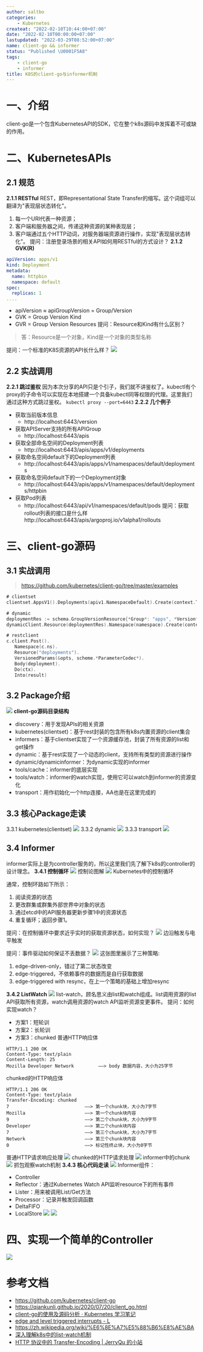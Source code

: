 ```yaml
---
author: saltbo
categories:
    - Kubernetes
createat: "2022-02-10T10:44:00+07:00"
date: "2022-02-10T00:00:00+07:00"
lastupdated: "2022-03-29T08:52:00+07:00"
name: client-go && informer
status: "Published \U0001F5A8"
tags:
    - client-go
    - informer
title: K8S的client-go与informer机制
---
```


# 一、介绍
client-go是一个包含KubernetesAPI的SDK，它在整个k8s源码中发挥着不可或缺的作用。
# 二、KubernetesAPIs
## 2.1 规范
**2.1.1 RESTful**
REST，即Representational State Transfer的缩写。这个词组可以翻译为"表现层状态转化"。
1. 每一个URI代表一种资源；
2. 客户端和服务器之间，传递这种资源的某种表现层；
3. 客户端通过五个HTTP动词，对服务器端资源进行操作，实现"表现层状态转化"。
提问：注册登录场景的相关API如何用RESTful的方式设计？
**2.1.2 GVK(R)**
```yaml
apiVersion: apps/v1
kind: Deployment
metadata:
  name: httpbin
  namespace: default
spec:
  replicas: 1
....
```
- apiVersion ≈ apiGroupVersion = Group/Version
- GVK = Group Version Kind
- GVR = Group Version Resources
提问：Resource和Kind有什么区别？
> 答：Resource是一个对象，Kind是一个对象的类型名称

提问：一个标准的K8S资源的API长什么样？
![](/images/posts/nmg-client-go%20&&%20informer/s3.us-west-2.amazonaws.com_59f9c088-3594-4dc7-ba6f-9e0737d6bb22.png)
## 2.2 实战调用
**2.2.1 跳过鉴权**
因为本次分享的API只是个引子，我们就不讲鉴权了。kubectl有个proxy的子命令可以实现在本地搭建一个具备kubectl同等权限的代理。这里我们通过这种方式跳过鉴权。
`kubectl proxy --port=6443`
**2.2.2 几个例子**
- 获取当前版本信息
    - http://localhost:6443/version
- 获取APIServer支持的所有APIGroup
    - http://localhost:6443/apis
- 获取全部命名空间的Deployment列表
    - http://localhost:6443/apis/apps/v1/deployments
- 获取命名空间default下的Deployment列表
    - http://localhost:6443/apis/apps/v1/namespaces/default/deployments
- 获取命名空间default下的一个Deployment对象
    - http://localhost:6443/apis/apps/v1/namespaces/default/deployments/httpbin
- 获取Pod列表
    - http://localhost:6443/api/v1/namespaces/default/pods
提问：获取rollout列表的接口是什么样
http://localhost:6443/apis/argoproj.io/v1alpha1/rollouts
# 三、client-go源码
## 3.1 实战调用
> https://github.com/kubernetes/client-go/tree/master/examples

```go
# clientset
clientset.AppsV1().Deployments(apiv1.NamespaceDefault).Create(context.TODO(), deployment, metav1.CreateOptions{})
```
```go
# dynamic
deploymentRes := schema.GroupVersionResource{*Group*: "apps", *Version*: "v1", *Resource*: "deployments"}
dynamicClient.Resource(deploymentRes).Namespace(namespace).Create(context.TODO(), deployment, metav1.CreateOptions{})
```
```go
# restclient
c.client.Post().
   Namespace(c.ns).
   Resource("deployments").
   VersionedParams(&opts, scheme.*ParameterCodec*).
   Body(deployment).
   Do(ctx).
   Into(result)
```
## 3.2 Package介绍
![](/images/posts/nmg-client-go%20&&%20informer/s3.us-west-2.amazonaws.com_94352c55-903a-45d4-a55b-c4ea1f47eb21.png)
**client-go源码目录结构**
- discovery：用于发现APIs的相关资源
- kubernetes(clientset)：基于rest封装的包含所有k8s内置资源的client集合
- informers：基于clientset实现了一个资源缓存池，封装了所有资源的list和get操作
- dynamic：基于rest实现了一个动态的client，支持所有类型的资源进行操作
- dynamic/dynamicinformer：为dynamic实现的informer
- tools/cache：informer的底层实现
- tools/watch：informer的watch实现，使用它可以watch到informer的资源变化
- transport：用作初始化一个http连接，AA也是在这里完成的
## 3.3 核心Package走读
3.3.1 kubernetes(clientset)
![](/images/posts/nmg-client-go%20&&%20informer/s3.us-west-2.amazonaws.com_e00f4b01-ef65-4ec6-82f8-8cff8b85e06f.png)
3.3.2 dynamic
![](/images/posts/nmg-client-go%20&&%20informer/s3.us-west-2.amazonaws.com_f911cd99-c8cc-4e6c-adeb-5beb00b31e5d.png)
3.3.3 transport
![](/images/posts/nmg-client-go%20&&%20informer/s3.us-west-2.amazonaws.com_0b02563e-8df4-4e9e-9c2d-67edf9f6099e.png)
## 3.4 Informer
informer实际上是为controller服务的，所以这里我们先了解下k8s的controller的设计理念。
**3.4.1 控制循环**
![](/images/posts/nmg-client-go%20&&%20informer/s3.us-west-2.amazonaws.com_267d8461-b62d-40b5-986a-8477029836c7.png)
控制论图解
![](/images/posts/nmg-client-go%20&&%20informer/s3.us-west-2.amazonaws.com_bf1e5346-e0fe-4e49-89af-6a1d08051474.png)
Kubernetes中的控制循环

通常，控制环路如下所示：
1. 阅读资源的状态
2. 更改群集或群集外部世界中对象的状态
3. 通过etcd中的API服务器更新步骤1中的资源状态
4. 重复循环；返回步骤1。

提问：在控制循环中要求近乎实时的获取资源状态，如何实现？
![](/images/posts/nmg-client-go%20&&%20informer/s3.us-west-2.amazonaws.com_622f66f6-46b8-4467-8c70-98ac34440441.png)
边沿触发与电平触发

提问：事件驱动如何保证不丢数据？
![](/images/posts/nmg-client-go%20&&%20informer/prod-files-secure.s3.us-west-2.amazonaws.com_febf6daf-2d7e-4468-b2d7-b71d4e67d06a.png)
这张图里展示了三种策略:
1. edge-driven-only，错过了第二状态改变
2. edge-triggered，不依赖事件的数据而是自行获取数据
3. edge-triggered with resync，在上一个策略的基础上增加resync

**3.4.2 ListWatch**
![](/images/posts/nmg-client-go%20&&%20informer/s3.us-west-2.amazonaws.com_c94f5927-75c5-46d0-87dd-6380f5e7d1de.png)
list-watch，顾名思义由list和watch组成。list调用资源的list API获取所有资源，watch调用资源的watch API监听资源变更事件。
提问：如何实现watch？
- 方案1：短轮训
- 方案2：长轮训
- 方案3：chunked
普通HTTP响应体
```plain text
HTTP/1.1 200 OK
Content-Type: text/plain
Content-Length: 25
Mozilla Developer Network         ——> body 数据内容，大小为25字节
```
chunked的HTTP响应体
```plain text
HTTP/1.1 206 OK
Content-Type: text/plain
Transfer-Encoding: chunked
7                            ——> 第一个chunk块，大小为7字节
Mozilla                      ——> 第一个chunk块内容
9                            ——> 第二个chunk块，大小为9字节
Developer                    ——> 第二个chunk块内容
7                            ——> 第三个chunk块，大小为7字节
Network                      ——> 第三个chunk块内容
0                            ——> 标记性终止块，大小为0字节
```
普通HTTP请求响应处理
![](/images/posts/nmg-client-go%20&&%20informer/s3.us-west-2.amazonaws.com_bdfd75af-17d5-447e-8cfb-9543a843759a.png)
chunked的HTTP请求处理
![](/images/posts/nmg-client-go%20&&%20informer/s3.us-west-2.amazonaws.com_da426cd8-5664-4afc-b28f-5a2506edf75b.png)
informer中的chunk
![](/images/posts/nmg-client-go%20&&%20informer/s3.us-west-2.amazonaws.com_a08d5ac4-0c06-4a13-9830-93afb745a31c.png)
抓包观察watch机制
**3.4.3 核心代码走读**
![](/images/posts/nmg-client-go%20&&%20informer/s3.us-west-2.amazonaws.com_9b57d3a9-4fba-4494-92b7-efbda35f69e3.png)
Informer组件：
- Controller
- Reflector：通过Kubernetes Watch API监听resource下的所有事件
- Lister：用来被调用List/Get方法
- Processor：记录并触发回调函数
- DeltaFIFO
- LocalStore
![](/images/posts/nmg-client-go%20&&%20informer/s3.us-west-2.amazonaws.com_0bf58d4b-5199-42ea-9bf1-0ea4add15c21.png)
![](/images/posts/nmg-client-go%20&&%20informer/s3.us-west-2.amazonaws.com_655b74d3-fd3c-4390-a120-9e8c224b6be6.png)
# 四、实现一个简单的Controller
![](/images/posts/nmg-client-go%20&&%20informer/s3.us-west-2.amazonaws.com_c8ba7cb2-245b-4717-a165-3392a84ad35e.png)
# 参考文档
- https://github.com/kubernetes/client-go
- https://qiankunli.github.io/2020/07/20/client_go.html
- [client-go的使用及源码分析 · Kubernetes 学习笔记](https://www.huweihuang.com/kubernetes-notes/develop/client-go.html)
- [edge and level triggered interrupts - L](http://liujunming.top/2020/03/14/edge-and-level-triggered-interrupts/)
- https://zh.wikipedia.org/wiki/%E6%8E%A7%E5%88%B6%E8%AE%BA
- [深入理解k8s中的list-watch机制](http://yost.top/2019/08/01/inside-list-watch-in-k8s/)
- [HTTP 协议中的 Transfer-Encoding | JerryQu 的小站](https://imququ.com/post/transfer-encoding-header-in-http.html)
